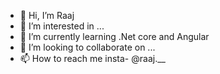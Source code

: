 - 👋 Hi, I’m Raaj
- 👀 I’m interested in ...
- 🌱 I’m currently learning .Net core and Angular
- 💞️ I’m looking to collaborate on ...
- 📫 How to reach me insta- @raaj.__ 

<!---
Rajkiran77/Rajkiran77 is a ✨ special ✨ repository because its `README.md` (this file) appears on your GitHub profile.
You can click the Preview link to take a look at your changes.
--->
